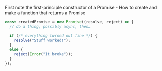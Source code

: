 First note the first-principle constructor of a Promise - How to create and make a function that returns a Promise

```js
const createdPromise = new Promise((resolve, reject) => {
  // do a thing, possibly async, then…

  if (/* everything turned out fine */) {
    resolve("Stuff worked!");
  }
  else {
    reject(Error("It broke"));
  }
});
```
